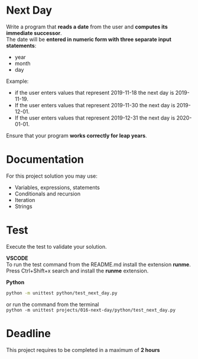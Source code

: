 # Next Day

Write a program that **reads a date** from the user and **computes its immediate successor**.   
The date will be **entered in numeric form with three separate input statements**: 
- year   
- month
- day


Example:    
- if the user enters values that represent 2019-11-18 the next day is 2019-11-19.  
- If the user enters values that represent 2019-11-30 the next day is 2019-12-01. 
- If the user enters values that represent 2019-12-31 the next day is 2020-01-01. 


Ensure that your program **works correctly for leap years**.

# Documentation

For this project solution you may use:

- Variables, expressions, statements
- Conditionals and recursion
- Iteration
- Strings

# Test
Execute the test to validate your solution.  

**VSCODE**   
To run the test command from the README.md install the extension **runme**. 
Press Ctrl+Shift+x search and install the **runme** extension. 


**Python**

```sh
python -m unittest python/test_next_day.py
```

or run the command from the terminal  
`python -m unittest projects/016-next-day/python/test_next_day.py`


# Deadline

This project requires to be completed in a maximum of **2 hours**
